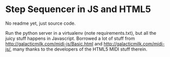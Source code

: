 Step Sequencer in JS and HTML5
====

No readme yet, just source code.

Run the python server in a virtualenv (note requirements.txt), but all
the juicy stuff happens in Javascript. Borrowed a lot of stuff from
http://galacticmilk.com/midi-js/Basic.html
and
http://galacticmilk.com/midi-js/, many thanks to the developers of
the HTML5 MIDI stuff therein.
